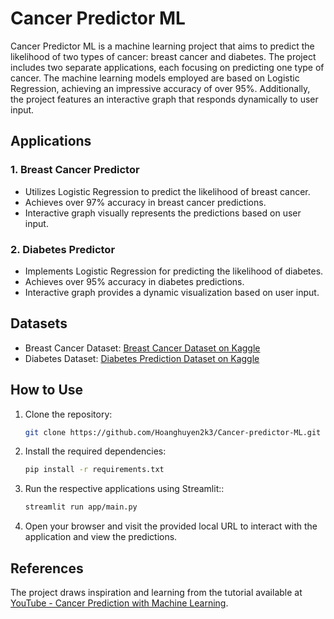 # Cancer Predictor ML

Cancer Predictor ML is a machine learning project that aims to predict the likelihood of two types of cancer: breast cancer and diabetes. The project includes two separate applications, each focusing on predicting one type of cancer. The machine learning models employed are based on Logistic Regression, achieving an impressive accuracy of over 95%. Additionally, the project features an interactive graph that responds dynamically to user input.

## Applications

### 1. Breast Cancer Predictor
- Utilizes Logistic Regression to predict the likelihood of breast cancer.
- Achieves over 97% accuracy in breast cancer predictions.
- Interactive graph visually represents the predictions based on user input.

### 2. Diabetes Predictor
- Implements Logistic Regression for predicting the likelihood of diabetes.
- Achieves over 95% accuracy in diabetes predictions.
- Interactive graph provides a dynamic visualization based on user input.

## Datasets
- Breast Cancer Dataset: [Breast Cancer Dataset on Kaggle](https://www.kaggle.com/datasets/yasserh/breast-cancer-dataset)
- Diabetes Dataset: [Diabetes Prediction Dataset on Kaggle](https://www.kaggle.com/datasets/iammustafatz/diabetes-prediction-dataset)

## How to Use

1. Clone the repository:
   ```bash
   git clone https://github.com/Hoanghuyen2k3/Cancer-predictor-ML.git
   ```

2. Install the required dependencies:
   ```bash
   pip install -r requirements.txt
   ```

3. Run the respective applications using Streamlit::
   ```bash
   streamlit run app/main.py 
   ```
    

4. Open your browser and visit the provided local URL to interact with the application and view the predictions.

## References
The project draws inspiration and learning from the tutorial available at [YouTube - Cancer Prediction with Machine Learning](https://www.youtube.com/watch?v=NfwfiyMi1lk&t=2216s).
